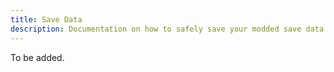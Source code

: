 ```yaml
---
title: Save Data
description: Documentation on how to safely save your modded save data using Cult of the Lamb API
---
```


To be added.

